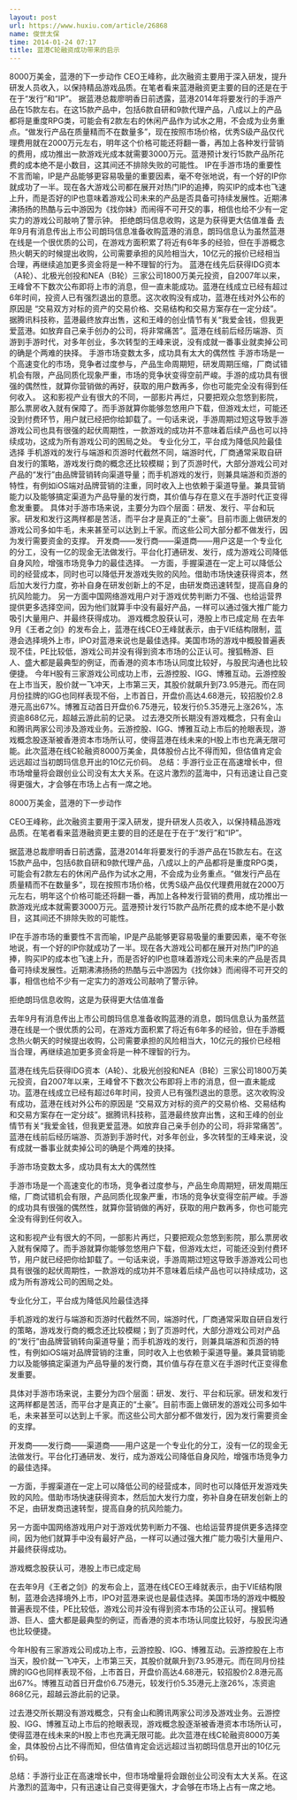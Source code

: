 ```yaml
---
layout: post
url: https://www.huxiu.com/article/26868
name: 俊世太保
time: 2014-01-24 07:17
title: 蓝港C轮融资成功带来的启示
---
```

8000万美金，蓝港的下一步动作 CEO王峰称，此次融资主要用于深入研发，提升研发人员收入，以保持精品游戏品质。在笔者看来蓝港融资更主要的目的还是在于在于“发行”和“IP”。 据蓝港总裁廖明香日前透露，蓝港2014年将要发行的手游产品在15款左右。在这15款产品中，包括6款自研和9款代理产品，八成以上的产品都将是重度RPG类，可能会有2款左右的休闲产品作为试水之用，不会成为业务重点。“做发行产品在质量精而不在数量多”，现在按照市场价格，优秀S级产品仅代理费用就在2000万元左右，明年这个价格可能还将翻一番，再加上各种发行营销的费用，成功推出一款游戏光成本就需要3000万元。蓝港预计发行15款产品所花费的成本绝不是小数目，这其间还不排除失败的可能性。 IP在手游市场的重要性不言而喻，IP是产品能够更容易吸量的重要因素，毫不夸张地说，有一个好的IP你就成功了一半。现在各大游戏公司都在展开对热门IP的追捧，购买IP的成本也飞速上升，而是否好的IP也意味着游戏公司未来的产品是否具备可持续发展性。近期沸沸扬扬的热酷与云中游因为《找你妹》而闹得不可开交的事，相信也给不少有一定实力的游戏公司敲响了警示钟。 拒绝朗玛信息收购，这是为获得更大估值准备 去年9月有消息传出上市公司朗玛信息准备收购蓝港的消息，朗玛信息认为虽然蓝港在线是一个很优质的公司，在游戏方面积累了将近有6年多的经验，但在手游概念热火朝天的时候提出收购，公司需要承担的风险相当大，10亿元的报价已经相当合理，再继续追加更多资金将是一种不理智的行为。 蓝港在线先后获得IDG资本（A轮）、北极光创投和NEA（B轮）三家公司1800万美元投资，自2007年以来，王峰曾不下数次公布即将上市的消息，但一直未能成功。蓝港在线成立已经有超过6年时间，投资人已有强烈退出的意愿。这次收购没有成功，蓝港在线对外公布的原因是 “交易双方对标的资产的交易价格、交易结构和交易方案存在一定分歧”。据腾讯科技称，蓝港最终放弃出售，这和王峰的创业情节有关“我爱金钱，但我更爱蓝港。如放弃自己亲手创办的公司，将非常痛苦”。蓝港在线前后经历端游、页游到手游时代，对多年创业，多次转型的王峰来说，没有成就一番事业就卖掉公司的确是个两难的抉择。 手游市场变数太多，成功具有太大的偶然性 手游市场是一个高速变化的市场，竞争者过度参与，产品生命周期短，研发周期压缩，厂商试错机会有限，产品同质化现象严重，市场的竞争状变得空前严峻。手游的成功具有很强的偶然性，就算你营销做的再好，获取的用户数再多，你也可能完全没有得到任何收入。 这和影视产业有很大的不同，一部影片再烂，只要把观众忽悠到影院，那么票房收入就有保障了。而手游就算你能够忽悠用户下载，但游戏太烂，可能还没到付费环节，用户就已经把你给卸载了。一句话来说，手游周期过短这导致手游游戏公司也具有很强的起伏周期性，一款游戏的成功并不意味着后续产品也可以持续成功，这成为所有游戏公司的困局之处。 专业化分工，平台成为降低风险最佳选择 手机游戏的发行与端游和页游时代截然不同，端游时代，厂商通常采取自研自发行的策略，游戏发行商的概念还比较模糊；到了页游时代，大部分游戏公司对产品的“发行”由品牌营销转向渠道导量；而手机游戏的发行，则兼具端游和页游的特性，有例如iOS端对品牌营销的注重，同时收入上也依赖于渠道导量。兼具营销能力以及能够搞定渠道为产品导量的发行商，其价值与存在意义在手游时代正变得愈发重要。 具体对手游市场来说，主要分为四个层面：研发、发行、平台和玩家。研发和发行这两样都是苦活，而平台才是真正的“土豪”。目前市面上做研发的游戏公司多如牛毛，未来甚至可以达到上千家。而这些公司大部分都不做发行，因为发行需要资金的支撑。 开发商——发行商——渠道商——用户这是一个专业化的分工，没有一亿的现金无法做发行。平台化打通研发、发行，成为游戏公司降低自身风险，增强市场竞争力的最佳选择。 一方面，手握渠道在一定上可以降低公司的经营成本，同时也可以降低开发游戏失败的风险。借助市场快速获得资本，然后加大发行力度，弥补自身在研发创新上的不足，由研发商迅速转型，提高自身的抗风险能力。 另一方面中国网络游戏用户对于游戏优势判断力不强、也给运营界提供更多选择空间，因为他们就算手中没有最好产品，一样可以通过强大推广能力吸引大量用户、并最终获得成功。 游戏概念股获认可，港股上市已成定局 在去年9月《王者之剑》的发布会上，蓝港在线CEO王峰就表示，由于VIE结构限制，蓝港会选择境外上市，IPO对蓝港来说也是最佳选择。美国市场的游戏中概股普遍表现不佳，PE比较低，游戏公司并没有得到资本市场的公正认可。搜狐畅游、巨人、盛大都是最典型的例证，而香港的资本市场认同度比较好，与股民沟通也比较便捷。 今年H股有三家游戏公司成功上市，云游控股、IGG、博雅互动。云游控股在上市当天，股价就一飞冲天，上市第三天，其股价就飙升到73.95港元。而在同月份挂牌的IGG也同样表现不俗，上市首日，开盘价高达4.68港元，较招股价2.8港元高出67%。博雅互动首日开盘价6.75港元，较发行价5.35港元上涨26%，冻资逾868亿元，超越云游此前的记录。 过去港交所长期没有游戏概念，只有金山和腾讯两家公司涉及游戏业务。云游控股、IGG、博雅互动上市后的抢眼表现，游戏概念股逐渐被香港资本市场所认可，使得蓝港在线未来的H股上市也充满无限可能。此次蓝港在线C轮融资8000万美金，具体股份占比不得而知，但估值肯定会远远超过当初朗玛信息开出的10亿元价码。 总结：手游行业正在高速增长中，但市场增量将会跟创业公司没有太大关系。在这片激烈的蓝海中，只有迅速让自己变得更强大，才会够在市场上占有一席之地。

8000万美金，蓝港的下一步动作

CEO王峰称，此次融资主要用于深入研发，提升研发人员收入，以保持精品游戏品质。在笔者看来蓝港融资更主要的目的还是在于在于“发行”和“IP”。

据蓝港总裁廖明香日前透露，蓝港2014年将要发行的手游产品在15款左右。在这15款产品中，包括6款自研和9款代理产品，八成以上的产品都将是重度RPG类，可能会有2款左右的休闲产品作为试水之用，不会成为业务重点。“做发行产品在质量精而不在数量多”，现在按照市场价格，优秀S级产品仅代理费用就在2000万元左右，明年这个价格可能还将翻一番，再加上各种发行营销的费用，成功推出一款游戏光成本就需要3000万元。蓝港预计发行15款产品所花费的成本绝不是小数目，这其间还不排除失败的可能性。

IP在手游市场的重要性不言而喻，IP是产品能够更容易吸量的重要因素，毫不夸张地说，有一个好的IP你就成功了一半。现在各大游戏公司都在展开对热门IP的追捧，购买IP的成本也飞速上升，而是否好的IP也意味着游戏公司未来的产品是否具备可持续发展性。近期沸沸扬扬的热酷与云中游因为《找你妹》而闹得不可开交的事，相信也给不少有一定实力的游戏公司敲响了警示钟。

拒绝朗玛信息收购，这是为获得更大估值准备

去年9月有消息传出上市公司朗玛信息准备收购蓝港的消息，朗玛信息认为虽然蓝港在线是一个很优质的公司，在游戏方面积累了将近有6年多的经验，但在手游概念热火朝天的时候提出收购，公司需要承担的风险相当大，10亿元的报价已经相当合理，再继续追加更多资金将是一种不理智的行为。

蓝港在线先后获得IDG资本（A轮）、北极光创投和NEA（B轮）三家公司1800万美元投资，自2007年以来，王峰曾不下数次公布即将上市的消息，但一直未能成功。蓝港在线成立已经有超过6年时间，投资人已有强烈退出的意愿。这次收购没有成功，蓝港在线对外公布的原因是 “交易双方对标的资产的交易价格、交易结构和交易方案存在一定分歧”。据腾讯科技称，蓝港最终放弃出售，这和王峰的创业情节有关“我爱金钱，但我更爱蓝港。如放弃自己亲手创办的公司，将非常痛苦”。蓝港在线前后经历端游、页游到手游时代，对多年创业，多次转型的王峰来说，没有成就一番事业就卖掉公司的确是个两难的抉择。

手游市场变数太多，成功具有太大的偶然性

手游市场是一个高速变化的市场，竞争者过度参与，产品生命周期短，研发周期压缩，厂商试错机会有限，产品同质化现象严重，市场的竞争状变得空前严峻。手游的成功具有很强的偶然性，就算你营销做的再好，获取的用户数再多，你也可能完全没有得到任何收入。

这和影视产业有很大的不同，一部影片再烂，只要把观众忽悠到影院，那么票房收入就有保障了。而手游就算你能够忽悠用户下载，但游戏太烂，可能还没到付费环节，用户就已经把你给卸载了。一句话来说，手游周期过短这导致手游游戏公司也具有很强的起伏周期性，一款游戏的成功并不意味着后续产品也可以持续成功，这成为所有游戏公司的困局之处。

专业化分工，平台成为降低风险最佳选择

手机游戏的发行与端游和页游时代截然不同，端游时代，厂商通常采取自研自发行的策略，游戏发行商的概念还比较模糊；到了页游时代，大部分游戏公司对产品的“发行”由品牌营销转向渠道导量；而手机游戏的发行，则兼具端游和页游的特性，有例如iOS端对品牌营销的注重，同时收入上也依赖于渠道导量。兼具营销能力以及能够搞定渠道为产品导量的发行商，其价值与存在意义在手游时代正变得愈发重要。

具体对手游市场来说，主要分为四个层面：研发、发行、平台和玩家。研发和发行这两样都是苦活，而平台才是真正的“土豪”。目前市面上做研发的游戏公司多如牛毛，未来甚至可以达到上千家。而这些公司大部分都不做发行，因为发行需要资金的支撑。

开发商——发行商——渠道商——用户这是一个专业化的分工，没有一亿的现金无法做发行。平台化打通研发、发行，成为游戏公司降低自身风险，增强市场竞争力的最佳选择。

一方面，手握渠道在一定上可以降低公司的经营成本，同时也可以降低开发游戏失败的风险。借助市场快速获得资本，然后加大发行力度，弥补自身在研发创新上的不足，由研发商迅速转型，提高自身的抗风险能力。

另一方面中国网络游戏用户对于游戏优势判断力不强、也给运营界提供更多选择空间，因为他们就算手中没有最好产品，一样可以通过强大推广能力吸引大量用户、并最终获得成功。

游戏概念股获认可，港股上市已成定局

在去年9月《王者之剑》的发布会上，蓝港在线CEO王峰就表示，由于VIE结构限制，蓝港会选择境外上市，IPO对蓝港来说也是最佳选择。美国市场的游戏中概股普遍表现不佳，PE比较低，游戏公司并没有得到资本市场的公正认可。搜狐畅游、巨人、盛大都是最典型的例证，而香港的资本市场认同度比较好，与股民沟通也比较便捷。

今年H股有三家游戏公司成功上市，云游控股、IGG、博雅互动。云游控股在上市当天，股价就一飞冲天，上市第三天，其股价就飙升到73.95港元。而在同月份挂牌的IGG也同样表现不俗，上市首日，开盘价高达4.68港元，较招股价2.8港元高出67%。博雅互动首日开盘价6.75港元，较发行价5.35港元上涨26%，冻资逾868亿元，超越云游此前的记录。

过去港交所长期没有游戏概念，只有金山和腾讯两家公司涉及游戏业务。云游控股、IGG、博雅互动上市后的抢眼表现，游戏概念股逐渐被香港资本市场所认可，使得蓝港在线未来的H股上市也充满无限可能。此次蓝港在线C轮融资8000万美金，具体股份占比不得而知，但估值肯定会远远超过当初朗玛信息开出的10亿元价码。

总结：手游行业正在高速增长中，但市场增量将会跟创业公司没有太大关系。在这片激烈的蓝海中，只有迅速让自己变得更强大，才会够在市场上占有一席之地。

